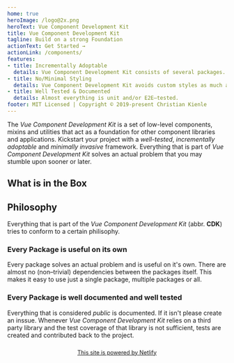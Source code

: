 ```yaml
---
home: true
heroImage: /logo@2x.png
heroText: Vue Component Development Kit
title: Vue Component Development Kit
tagline: Build on a strong Foundation
actionText: Get Started →
actionLink: /components/
features:
- title: Incrementally Adoptable
  details: Vue Component Development Kit consists of several packages. You can use just one, some or all packages. Each package is useful on its own.
- title: No/Minimal Styling
  details: Vue Component Development Kit avoids custom styles as much as possible. CSS is only used (and provided) where it is important for the actual functionality.
- title: Well Tested & Documented
  details: Almost everything is unit and/or E2E–tested.
footer: MIT Licensed | Copyright © 2019-present Christian Kienle
---
```


The *Vue Component Development Kit* is a set of low-level components, mixins and utilities that act as a foundation for other component libraries and applications. Kickstart your project with a *well-tested*, *incrementally adoptable* and *minimally invasive* framework. Everything that is part of *Vue Component Development Kit* solves an actual problem that you may stumble upon sooner or later.

## What is in the Box
<ul>
  <template v-for="componentPage in $vcdkDocsComponentPages">
    <li>
      <router-link :to="{ name: componentPage.key }" :key="componentPage.key">{{componentPage.title}}</router-link>
    </li>
  </template>
</ul>

## Philosophy
Everything that is part of the *Vue Component Development Kit* (abbr. **CDK**) tries to conform to a certain philisophy.

### Every Package is useful on its own
Every package solves an actual problem and is useful on it's own. There are almost no (non–trivial) dependencies between the packages itself. This makes it easy to use just a single package, multiple packages or all.

### Every Package is well documented and well tested
Everything that is considered *public* is documented. If it isn't please create an inssue. Whenever *Vue Component Development Kit* relies on a third party library and the test coverage of that library is not sufficient, tests are created and contributed back to the project.

<div style="margin: 1.5rem 0; text-align:center; font-size:0.8rem;">
  <a href="https://www.netlify.com/">This site is powered by Netlify</a>
</div>